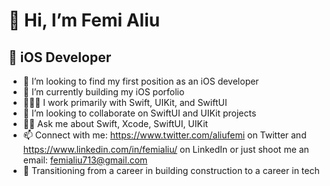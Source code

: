 # 👋 Hi, I’m Femi Aliu
## 📱 iOS Developer
- 🔎 I’m looking to find my first position as an iOS developer
- 🌱 I’m currently building my iOS porfolio
- 👨🏽‍💻 I work primarily with Swift, UIKit, and SwiftUI
- 💞️ I’m looking to collaborate on SwiftUI and UIKit projects
- ✋🏽 Ask me about Swift, Xcode, SwiftUI, UIKit
- 📫 Connect with me: https://www.twitter.com/aliufemi on Twitter and https://www.linkedin.com/in/femialiu/ on LinkedIn or just shoot me an email: <femialiu713@gmail.com> 
- 🚅 Transitioning from a career in building construction to a career in tech

<!---
femialiu/femialiu is a ✨ special ✨ repository because its `README.md` (this file) appears on your GitHub profile.
You can click the Preview link to take a look at your changes.
--->
